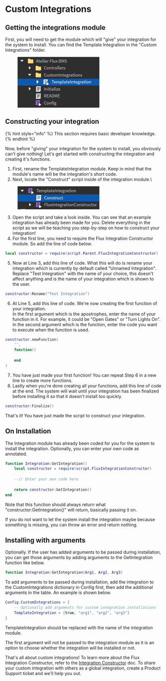 # Custom Integrations

## Getting the integrations module

First, you will need to get the module which will "give" your integration for the system to install. You can find the Template Integration in the "Custom Integrations" folder.

<figure><img src="../.gitbook/assets/image (20).png" alt=""><figcaption></figcaption></figure>

## Constructing your integration

{% hint style="info" %}
This section requires basic developer knowledge.
{% endhint %}

Now, before "giving" your integration for the system to install, you obviously can't give nothing! Let's get started with constructing the integration and creating it's functions.

1. First, rename the TemplateIntegration module. Keep in mind that the module's name will be the integration's short code.
2. Next, locate the "Construct" script inside of the integration module.\


<figure><img src="../.gitbook/assets/image (22).png" alt=""><figcaption></figcaption></figure>

3. Open the script and take a look inside. You can see that an example integration has already been made for you. Delete everything in the script as we will be teaching you step-by-step on how to construct your integration!
4. For the first line, you need to require the Flux Integration Constructor module. So add the line of code below.

```lua
local constructor = require(script.Parent.FluxIntegrationConstructor)
```

5. Now at Line 3, add this line of code. What this will do is rename your integration which is currently by default called "Unnamed Integration". Replace "Test Integration" with the name of your choice, this doesn't affect anything and is the name of your integration which is shown to the user.

```lua
constructor:Rename("Test Integration")
```

6. At Line 5, add this line of code. We're now creating the first function of your integration.\
   In the first argument which is the apostrophes, enter the name of your function in it. For example, it could be "Open Gates" or "Turn Lights On".\
   In the second argument which is the function, enter the code you want to execute when the function is used.

```lua
constructor.newFunction(
	'',
	function()
		
	end
)
```

7. You have just made your first function! You can repeat Step 6 in a new line to create more functions.
8. Lastly when you're done creating all your functions, add this line of code at the end. The system will wait until your integration has been finalized before installing it so that it doesn't install too quickly.

```lua
constructor:Finalize()
```

That's it! You have just made the script to construct your integration.

## On Installation

The Integration module has already been coded for you for the system to install the integration. Optionally, you can enter your own code as annotated.

```lua
function Integration:GetIntegration()
	local constructor = require(script.FluxIntegrationConstructor)
	
	--// Enter your own code here
	
	return constructor:GetIntegration()
end
```

Note that this function should always return what "constructor:GetIntegration()" will return, basically passing it on.

If you do not want to let the system install the integration maybe because something is missing, you can throw an error and return nothing.

## Installing with arguments

Optionally. If the user has added arguments to be passed during installation, you can get those arguments by adding arguments to the GetIntegration function like below.

```lua
function Integration:GetIntegration(Arg1, Arg2, Arg3)
```

To add arguments to be passed during installation, add the integration to the CustomIntegrations dictionary in Config first, then add the additional arguments in the table. An example is shown below.

```lua
Config.CustomIntegrations = {
	-- Optionally add arguments for custom integration installations
	TemplateIntegration = {true, "arg1", "arg2", "arg3"}
}
```

TemplateIntegration should be replaced with the name of the integration module.

The first argument will not be passed to the integration module as it is an option to choose whether the integration will be installed or not.



That's all about custom integrations! To learn more about the Flux Integration Constructor, refer to the [Integration Constructor](constructor.md) doc. To share your custom integration with others as a global integration, create a Product Support ticket and we'll help you out.
